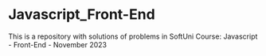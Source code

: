 # Javascript_Front-End
This is a repository with solutions of problems in SoftUni Course: Javascript - Front-End - November 2023
